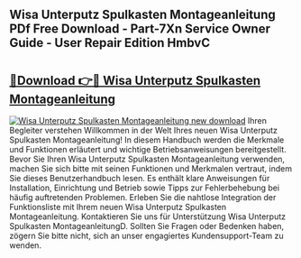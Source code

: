 ## Wisa Unterputz Spulkasten Montageanleitung PDf Free Download - Part-7Xn Service Owner Guide - User Repair Edition HmbvC

# <h2><a href="http://df7tq4.blite.top/?on=Wisa+Unterputz+Spulkasten+Montageanleitung">🔗Download 👉🔴 Wisa Unterputz Spulkasten Montageanleitung</a></h2>

[![Wisa Unterputz Spulkasten Montageanleitung new download](https://i.imgur.com/lujVjoI.png)](http://df7tq4.blite.top/?on=Wisa+Unterputz+Spulkasten+Montageanleitung)
Ihren Begleiter verstehen Willkommen in der Welt Ihres neuen Wisa Unterputz Spulkasten Montageanleitung! In diesem Handbuch werden die Merkmale und Funktionen erläutert und wichtige Betriebsanweisungen bereitgestellt. Bevor Sie Ihren Wisa Unterputz Spulkasten Montageanleitung verwenden, machen Sie sich bitte mit seinen Funktionen und Merkmalen vertraut, indem Sie dieses Benutzerhandbuch lesen. Es enthält klare Anweisungen für Installation, Einrichtung und Betrieb sowie Tipps zur Fehlerbehebung bei häufig auftretenden Problemen. Erleben Sie die nahtlose Integration der Funktionsliste mit Ihrem neuen Wisa Unterputz Spulkasten Montageanleitung. Kontaktieren Sie uns für Unterstützung Wisa Unterputz Spulkasten MontageanleitungD. Sollten Sie Fragen oder Bedenken haben, zögern Sie bitte nicht, sich an unser engagiertes Kundensupport-Team zu wenden.
